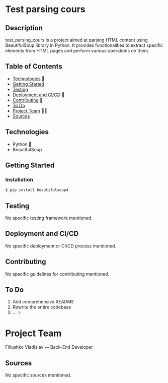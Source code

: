 # Test parsing cours


## Description
test_parsing_cours is a project aimed at parsing HTML content using BeautifulSoup library in Python. It provides functionalities to extract specific elements from HTML pages and perform various operations on them.


## Table of Contents
- [Technologies](#technologies) 🧪
- [Getting Started](#getting-started) 
- [Testing](#testing)
- [Deployment and CI/CD](#deployment-and-cicd) 🚀
- [Contributing](#contributing)  🤝
- [To Do](#to-do)
- [Project Team](#project-team) 🧑‍💻
- [Sources](#sources)


## Technologies
- Python  🐍
- BeautifulSoup


## Getting Started
### Installation
```bash
$ pip install beautifulsoup4
```


## Testing
No specific testing framework mentioned.


## Deployment and CI/CD
No specific deployment or CI/CD process mentioned.


## Contributing
No specific guidelines for contributing mentioned.


## To Do
1) Add comprehensive README
2) Rewrite the entire codebase
3) ... ✨

# Project Team
Filiushko Vladislav — Back-End Developer


## Sources
No specific sources mentioned.
